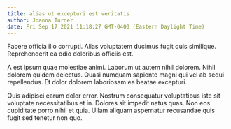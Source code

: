 ```yaml
---
title: alias ut excepturi est veritatis
author: Joanna Turner
date: Fri Sep 17 2021 11:18:27 GMT-0400 (Eastern Daylight Time)
---
```

Facere officia illo corrupti. Alias voluptatem ducimus fugit quis similique. Reprehenderit ea odio doloribus officiis est.

 A est ipsum quae molestiae animi. Laborum ut autem nihil dolorem. Nihil dolorem quidem delectus. Quasi numquam sapiente magni qui vel ab sequi repellendus. Et dolor dolorem laboriosam ea beatae excepturi.

 Quis adipisci earum dolor error. Nostrum consequatur voluptatibus iste sit voluptate necessitatibus et in. Dolores sit impedit natus quas. Non eos cupiditate porro nihil et quia. Ullam aliquam aspernatur recusandae quis fugit sed tenetur non quo.